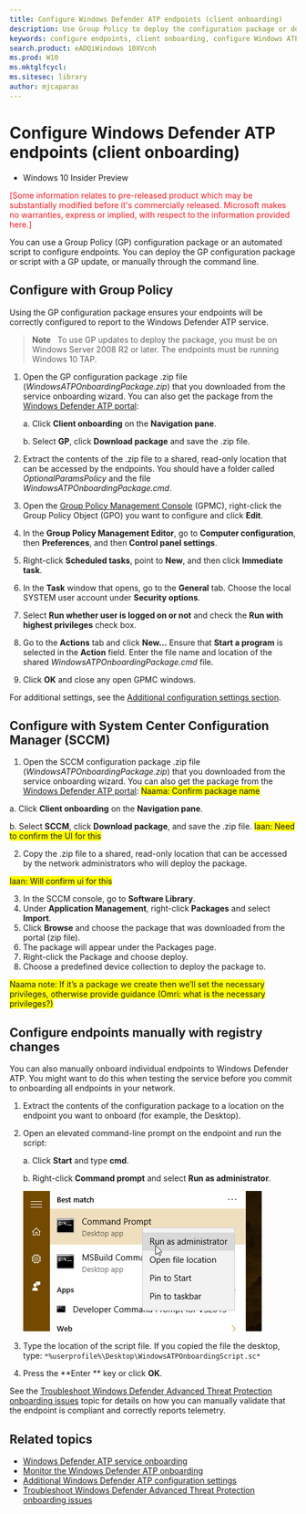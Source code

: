 ```yaml
---
title: Configure Windows Defender ATP endpoints (client onboarding)
description: Use Group Policy to deploy the configuration package or do manual registry changes on endpoints so that they are onboarded to the service.
keywords: configure endpoints, client onboarding, configure Windows ATP endpoints, configure Windows Defender Advanced Threat Protection endpoints
search.product: eADQiWindows 10XVcnh 
ms.prod: W10
ms.mktglfcycl:
ms.sitesec: library
author: mjcaparas
---
```


# Configure Windows Defender ATP endpoints (client onboarding)

- Windows 10 Insider Preview

<span style="color:#ED1C24;">[Some information relates to pre-released product which may be substantially modified before it's commercially released. Microsoft makes no warranties, express or implied, with respect to the information provided here.]</span>

You can use a Group Policy (GP) configuration package or an automated script to configure endpoints. You can deploy the GP configuration package or script with a GP update, or manually through the command line.

## Configure with Group Policy
Using the GP configuration package ensures your endpoints will be correctly configured to report to the Windows Defender ATP service.

> **Note**&nbsp;&nbsp; To use GP updates to deploy the package, you must be on Windows Server 2008 R2 or later. The endpoints must be running Windows 10 TAP.

1.  Open the GP configuration package .zip file (*WindowsATPOnboardingPackage.zip*) that you downloaded from the service onboarding wizard. You can also get the package from the [Windows Defender ATP portal](https://seville.windows.com):

    a.  Click **Client onboarding** on the **Navigation pane**.
    
    b.  Select **GP**, click **Download package** and save the .zip file.
    
2.	Extract the contents of the .zip file to a shared, read-only location that can be accessed by the endpoints. You should have a folder called _*OptionalParamsPolicy*_ and the file _*WindowsATPOnboardingPackage.cmd*_.

3. Open the [Group Policy Management Console](https://technet.microsoft.com/en-us/library/cc731212.aspx) (GPMC), right-click the Group Policy Object (GPO) you want to configure and click **Edit**.

4. In the **Group Policy Management Editor**, go to **Computer configuration**, then **Preferences**, and then **Control panel settings**.

5. Right-click **Scheduled tasks**, point to **New**, and then click **Immediate task**.

6. In the  **Task** window that opens, go to the **General** tab. Choose the local SYSTEM user account under **Security options**.

7. Select **Run whether user is logged on or not** and check the **Run with highest privileges** check box.

8. Go to the **Actions** tab and click **New…** Ensure that **Start a program** is selected in the **Action** field. Enter the file name and location of the shared _*WindowsATPOnboardingPackage.cmd*_ file.

9. Click **OK** and close any open GPMC windows.

For additional settings, see the [Additional configuration settings section](additional-configuration-windows-advanced-threat-protection.md).

## Configure with System Center Configuration Manager (SCCM)

1. Open the SCCM configuration package .zip file (*WindowsATPOnboardingPackage.zip*) that you downloaded from the service onboarding wizard. You can also get the package from the [Windows Defender ATP portal](https://seville.windows.com):  <span style="background-color: yellow;">Naama: Confirm package name</span>

  a. Click **Client onboarding** on the **Navigation pane**.
  
  b. Select **SCCM**, click **Download package**, and save the .zip file. <span style="background-color: yellow;">Iaan: Need to confirm the UI for this</span>

2.	Copy the .zip file to a shared, read-only location that can be accessed by the network administrators who will deploy the package.

<span style="background-color: yellow;">Iaan: Will confirm ui for this</span>

3. In the SCCM console, go to **Software Library**.
4. Under **Application Management**, right-click **Packages** and select **Import**.
5. Click **Browse** and choose the package that was downloaded from the portal (zip file).
6. The package will appear under the Packages page.
7. Right-click the Package and choose deploy.
8. Choose a predefined device collection to deploy the package to.

<span style="background-color: yellow;">Naama note: If it’s a package we create then we’ll set the necessary privileges, otherwise provide guidance (Omri: what is the necessary privileges?)</span>

## Configure endpoints manually with registry changes 
You can also manually onboard individual endpoints to Windows Defender ATP. You might want to do this when testing the service before you commit to onboarding all endpoints in your network.

1.  Extract the contents of the configuration package to a location on
    the endpoint you want to onboard (for example, the Desktop).

2.  Open an elevated command-line prompt on the endpoint and run the
    script:

    a.  Click **Start** and type **cmd**.
    
    b.  Right-click **Command prompt** and select **Run as administrator**.
    
    ![Window Start menu pointing to Run as administrator](images/run-as-admin.png)

3.  Type the location of the script file. If you copied the file the
    desktop, type:
```*%userprofile%\Desktop\WindowsATPOnboardingScript.sc*```

4.  Press the  **Enter ** key or click  **OK**.

See the [Troubleshoot Windows Defender Advanced Threat Protection onboarding issues](troubleshoot-onboarding-windows-advanced-threat-protection.md) topic for details on how you can manually validate that the endpoint is compliant and correctly reports telemetry.

## Related topics
- [Windows Defender ATP service onboarding](service-onboarding-windows-advanced-threat-protection.md)
- [Monitor the Windows Defender ATP onboarding](monitor-onboarding-windows-advanced-threat-protection.md)
- [Additional Windows Defender ATP configuration settings](additional-configuration-windows-advanced-threat-protection.md)
- [Troubleshoot Windows Defender Advanced Threat Protection onboarding issues](troubleshoot-onboarding-windows-advanced-threat-protection.md)

